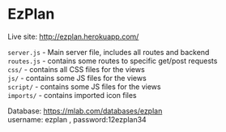 # EzPlan

Live site: http://ezplan.herokuapp.com/

`server.js` - Main server file, includes all routes and backend <br>
`routes.js` - contains some routes to specific get/post requests <br>
`css/` - contains all CSS files for the views <br>
`js/` - contains some JS files for the views <br>
`script/` - contains some JS files for the views <br>
`imports/` - contains imported icon files <br>

Database: https://mlab.com/databases/ezplan<br>
username: ezplan , password:12ezplan34
